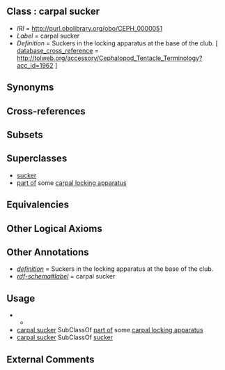 
## Class : carpal sucker

 * *IRI* = http://purl.obolibrary.org/obo/CEPH_0000051
 * *Label* = carpal sucker
 * *Definition* = Suckers in the locking apparatus at the base of the club. [ [database_cross_reference](../../ef/oboInOwl#hasDbXref.md) = http://tolweb.org/accessory/Cephalopod_Tentacle_Terminology?acc_id=1962 ]

## Synonyms


## Cross-references


## Subsets


## Superclasses

 * [sucker](../../CEPH/48/CEPH_0000248.md)
 * [part of](../../BFO/50/BFO_0000050.md) some [carpal locking apparatus](../../CEPH/54/CEPH_0000054.md)

## Equivalencies


## Other Logical Axioms


## Other Annotations

 * *[definition](../../IAO/15/IAO_0000115.md)* = Suckers in the locking apparatus at the base of the club.
 * *[rdf-schema#label](../../el/rdf-schema#label.md)* = carpal sucker

## Usage

 * -
 * [carpal sucker](../../CEPH/51/CEPH_0000051.md) SubClassOf [part of](../../BFO/50/BFO_0000050.md) some [carpal locking apparatus](../../CEPH/54/CEPH_0000054.md)
 * [carpal sucker](../../CEPH/51/CEPH_0000051.md) SubClassOf [sucker](../../CEPH/48/CEPH_0000248.md)

## External Comments

